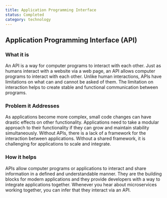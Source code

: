 ```yaml
---
title: Application Programming Interface
status: Completed
category: technology
---
```

## Application Programming Interface (API)

### What it is
An API is a way for computer programs to interact with each other. Just as humans interact with a website via a web page, an API allows computer programs to interact with each other. Unlike human interactions, APIs have limitations on what can and cannot be asked of them. The limitation on interaction helps to create stable and functional communication between programs.

### Problem it Addresses
As applications become more complex, small code changes can have drastic effects on other functionality. Applications need to take a modular approach to their functionality if they can grow and maintain stability simultaneously. Without APIs, there is a lack of a framework for the interaction between applications. Without a shared framework, it is challenging for applications to scale and integrate.

### How it helps
APIs allow computer programs or applications to interact and share information in a defined and understandable manner. They are the building blocks for modern applications and they provide developers with a way to integrate applications together. Whenever you hear about microservices working together, you can infer that they interact via an API. 

